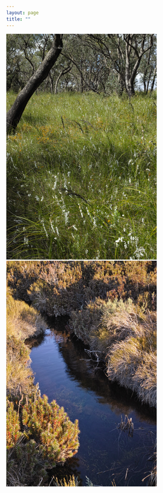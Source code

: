 ```yaml
---
layout: page
title: ""
---
```


<p float="left">
<img src="Website Images/enviroport/bunyipbloom.jpg" width="400" height="600" width="49%" /> 
<img src="Website Images/enviroport/bawbawstream.jpg" width="400" height="600" width="49%" />
</p>
